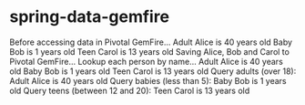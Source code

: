 # spring-data-gemfire


Before accessing data in Pivotal GemFire...
	Adult Alice is 40 years old
	Baby Bob is 1 years old
	Teen Carol is 13 years old
Saving Alice, Bob and Carol to Pivotal GemFire...
Lookup each person by name...
	Adult Alice is 40 years old
	Baby Bob is 1 years old
	Teen Carol is 13 years old
Query adults (over 18):
	Adult Alice is 40 years old
Query babies (less than 5):
	Baby Bob is 1 years old
Query teens (between 12 and 20):
	Teen Carol is 13 years old
